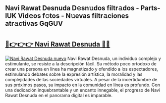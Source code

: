 ## Navi Rawat Desnuda D𝚎sn𝚞dos filtr𝚊dos - Parts-lUK Vid𝚎os f𝚘tos - N𝚞evas filtr𝚊ciones atr𝚊ctivas GqGUV

# <h2><a href="http://mb3ek4.tromn.icu/?c=Navi+Rawat+Desnuda">🔗👉👉👉 Navi Rawat Desnuda 🔗🔗</a></h2>

[![Navi Rawat Desnuda nuevo](https://i.imgur.com/pEAQMta.gif)](http://mb3ek4.tromn.icu/?c=Navi+Rawat+Desnuda)
Navi Rawat Desnuda, un individuo complejo y estimulante, se resiste a la descripción fácil. Su método poco ortodoxo de crear una persona en línea ha magnetizado y ofendido a los espectadores, estimulando debates sobre la expresión artística, la moralidad y las complejidades de las sociedades virtuales. A pesar de la incertidumbre de sus próximos pasos, su impacto en la comunidad en línea es profundo. Con una dedicación inquebrantable y un encanto innegable, el progreso de Navi Rawat Desnuda en el panorama digital es imparable.
